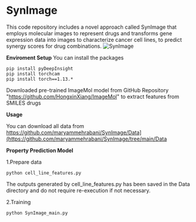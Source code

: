 # SynImage
This code repository includes a novel approach called SynImage that employs molecular images to represent drugs and transforms gene expression data into images to characterize cancer cell lines, to predict synergy scores for drug combinations.
![SynImage](https://raw.githubusercontent.com/maryammehrabani/SynImage/main/synimage.png)

**Enviroment Setup**
You can install the packages 

 ```
pip install pyDeepInsight
pip install torchcam
pip install torch==1.13.*

```
Downloaded pre-trained ImageMol model from GitHub Repository "https://github.com/HongxinXiang/ImageMol"  to extract features from SMILES drugs 

**Usage**

You can download all data from  https://github.com/maryammehrabani/SynImage/Data](https://github.com/maryammehrabani/SynImage/tree/main/Data


**Property Prediction Model**

1.Prepare data

```
python cell_line_features.py
```

The outputs generated by cell_line_features.py  has been saved in the Data directory and do not require re-execution if not necessary.

2.Training

```
python SynImage_main.py
```


